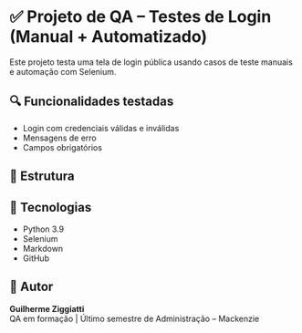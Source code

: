 # ✅ Projeto de QA – Testes de Login (Manual + Automatizado)

Este projeto testa uma tela de login pública usando casos de teste manuais e automação com Selenium.

## 🔍 Funcionalidades testadas
- Login com credenciais válidas e inválidas
- Mensagens de erro
- Campos obrigatórios

## 📂 Estrutura


## 🧪 Tecnologias
- Python 3.9
- Selenium
- Markdown
- GitHub

## 👤 Autor
**Guilherme Ziggiatti**  
QA em formação | Último semestre de Administração – Mackenzie
